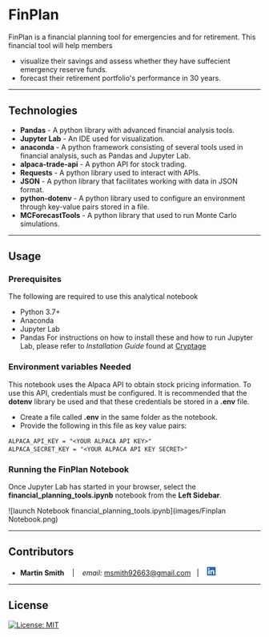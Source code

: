 # FinPlan

FinPlan is a financial planning tool for emergencies and for retirement. This financial tool will help members

* visualize their savings and assess whether they have suffecient emergency reserve funds.
* forecast their retirement portfolio's performance in 30 years.

---

## Technologies

* **Pandas** - A python library with advanced financial analysis tools.
* **Jupyter Lab** - An IDE used for visualization.
* **anaconda** - A python framework consisting of several tools used in financial analysis, such as Pandas and Jupyter Lab.
* **alpaca-trade-api** - A python API for stock trading.
* **Requests** - A python library used to interact with APIs.
* **JSON** - A python library that facilitates working with data in JSON format.
* **python-dotenv** - A python library used to configure an environment through key-value pairs stored in a file.
* **MCForecastTools** - A python library that used to run Monte Carlo simulations.

---

## Usage

### Prerequisites
The following are required to use this analytical notebook
* Python 3.7+
* Anaconda
* Jupyter Lab
* Pandas
For instructions on how to install these and how to run Jupyter Lab, please refer to *Installation Guide* found at [Cryptage](https://github.com/CAMPSMITH/cryptage.git)

### Environment variables Needed 
This notebook uses the Alpaca API to obtain stock pricing information.  To use this API, credentials must be configured. It is recommended that the **dotenv** library be used and that these credentials be stored in a **.env** file.  

* Create a file called **.env** in the same folder as the notebook.
* Provide the following in this file as key value pairs:
```
ALPACA_API_KEY = "<YOUR ALPACA API KEY>"
ALPACA_SECRET_KEY = "<YOUR ALPACA API KEY SECRET>"
```
   
### Running the FinPlan Notebook

Once Jupyter Lab has started in your browser, select the **financial_planning_tools.ipynb** notebook from the **Left Sidebar**.

![launch Notebook financial_planning_tools.ipynb](images/Finplan Notebook.png)

---

## Contributors

*  **Martin Smith** <span>&nbsp;&nbsp;</span> |
<span>&nbsp;&nbsp;</span> *email:* msmith92663@gmail.com <span>&nbsp;&nbsp;</span>|
<span>&nbsp;&nbsp;</span> [<img src="images/LI-In-Bug.png" alt="in" width="20"/>](https://www.linkedin.com/in/smithmartinp/)

---

## License

[![License: MIT](https://img.shields.io/badge/License-MIT-yellow.svg)](LICENSE)